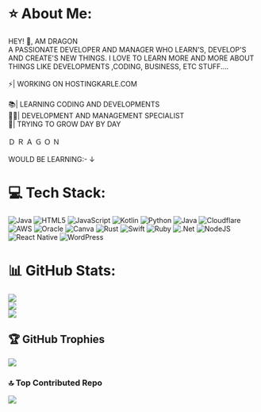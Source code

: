 # ⭐ About Me:
HEY! 👋, AM DRAGON<br>A PASSIONATE DEVELOPER AND MANAGER WHO LEARN'S, DEVELOP'S AND CREATE'S NEW THINGS. I LOVE TO LEARN MORE AND MORE ABOUT THINGS LIKE DEVELOPMENTS ,CODING, BUSINESS, ETC STUFF.... <br><br>⚡| WORKING ON HOSTINGKARLE.COM<br><br>📚| LEARNING CODING AND DEVELOPMENTS<br>👨‍💻| DEVELOPMENT AND MANAGEMENT SPECIALIST <br>📡| TRYING TO GROW DAY BY DAY<br><br>Ｄ  Ｒ  Ａ  Ｇ  Ｏ  Ｎ<br><br>WOULD BE LEARNING:- ↓<br>                                             


# 💻 Tech Stack:
![Java](https://img.shields.io/badge/java-%23ED8B00.svg?style=flat&logo=openjdk&logoColor=white) ![HTML5](https://img.shields.io/badge/html5-%23E34F26.svg?style=flat&logo=html5&logoColor=white) ![JavaScript](https://img.shields.io/badge/javascript-%23323330.svg?style=flat&logo=javascript&logoColor=%23F7DF1E) ![Kotlin](https://img.shields.io/badge/kotlin-%237F52FF.svg?style=flat&logo=kotlin&logoColor=white) ![Python](https://img.shields.io/badge/python-3670A0?style=flat&logo=python&logoColor=ffdd54) ![Java](https://img.shields.io/badge/java-%23ED8B00.svg?style=flat&logo=openjdk&logoColor=white) ![Cloudflare](https://img.shields.io/badge/Cloudflare-F38020?style=flat&logo=Cloudflare&logoColor=white) ![AWS](https://img.shields.io/badge/AWS-%23FF9900.svg?style=flat&logo=amazon-aws&logoColor=white) ![Oracle](https://img.shields.io/badge/Oracle-F80000?style=flat&logo=oracle&logoColor=white) ![Canva](https://img.shields.io/badge/Canva-%2300C4CC.svg?style=flat&logo=Canva&logoColor=white) ![Rust](https://img.shields.io/badge/rust-%23000000.svg?style=flat&logo=rust&logoColor=white) ![Swift](https://img.shields.io/badge/swift-F54A2A?style=flat&logo=swift&logoColor=white) ![Ruby](https://img.shields.io/badge/ruby-%23CC342D.svg?style=flat&logo=ruby&logoColor=white) ![.Net](https://img.shields.io/badge/.NET-5C2D91?style=flat&logo=.net&logoColor=white) ![NodeJS](https://img.shields.io/badge/node.js-6DA55F?style=flat&logo=node.js&logoColor=white) ![React Native](https://img.shields.io/badge/react_native-%2320232a.svg?style=flat&logo=react&logoColor=%2361DAFB) ![WordPress](https://img.shields.io/badge/WordPress-%23117AC9.svg?style=flat&logo=WordPress&logoColor=white)
# 📊 GitHub Stats:
![](https://github-readme-stats.vercel.app/api?username=DragonDeveloper08&theme=neon&hide_border=false&include_all_commits=false&count_private=false)<br/>
![](https://nirzak-streak-stats.vercel.app/?user=DragonDeveloper08&theme=neon&hide_border=false)<br/>
![](https://github-readme-stats.vercel.app/api/top-langs/?username=DragonDeveloper08&theme=neon&hide_border=false&include_all_commits=false&count_private=false&layout=compact)

## 🏆 GitHub Trophies
![](https://github-profile-trophy.vercel.app/?username=DragonDeveloper08&theme=codeSTACKr&no-frame=false&no-bg=true&margin-w=4)

### 🔝 Top Contributed Repo
![](https://github-contributor-stats.vercel.app/api?username=DragonDeveloper08&limit=5&theme=ambient_gradient&combine_all_yearly_contributions=true)

<!-- Proudly created with GPRM ( https://gprm.itsvg.in ) -->

